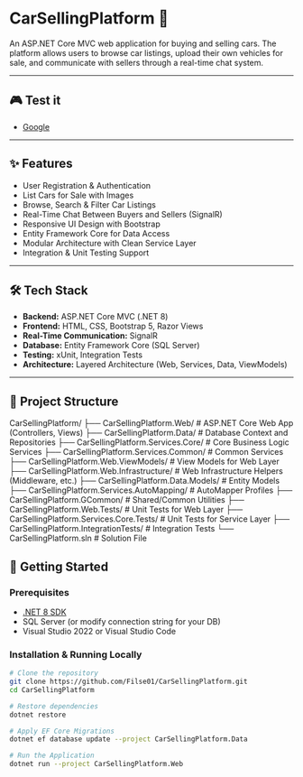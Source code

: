 # CarSellingPlatform 🚗

An ASP.NET Core MVC web application for buying and selling cars. The platform allows users to browse car listings, upload their own vehicles for sale, and communicate with sellers through a real-time chat system.

---
## 🎮 Test it 
-  [Google](carsellingapp-250805125548.azurewebsites.net)

---
## ✨ Features
- User Registration & Authentication
- List Cars for Sale with Images
- Browse, Search & Filter Car Listings
- Real-Time Chat Between Buyers and Sellers (SignalR)
- Responsive UI Design with Bootstrap
- Entity Framework Core for Data Access
- Modular Architecture with Clean Service Layer
- Integration & Unit Testing Support

---

## 🛠️ Tech Stack
- **Backend:** ASP.NET Core MVC (.NET 8)
- **Frontend:** HTML, CSS, Bootstrap 5, Razor Views
- **Real-Time Communication:** SignalR
- **Database:** Entity Framework Core (SQL Server)
- **Testing:** xUnit, Integration Tests
- **Architecture:** Layered Architecture (Web, Services, Data, ViewModels)

---

## 📂 Project Structure
CarSellingPlatform/
├── CarSellingPlatform.Web/ # ASP.NET Core Web App (Controllers, Views)
├── CarSellingPlatform.Data/ # Database Context and Repositories
├── CarSellingPlatform.Services.Core/ # Core Business Logic Services
├── CarSellingPlatform.Services.Common/ # Common Services
├── CarSellingPlatform.Web.ViewModels/ # View Models for Web Layer
├── CarSellingPlatform.Web.Infrastructure/ # Web Infrastructure Helpers (Middleware, etc.)
├── CarSellingPlatform.Data.Models/ # Entity Models
├── CarSellingPlatform.Services.AutoMapping/ # AutoMapper Profiles
├── CarSellingPlatform.GCommon/ # Shared/Common Utilities
├── CarSellingPlatform.Web.Tests/ # Unit Tests for Web Layer
├── CarSellingPlatform.Services.Core.Tests/ # Unit Tests for Service Layer
├── CarSellingPlatform.IntegrationTests/ # Integration Tests
└── CarSellingPlatform.sln # Solution File

## 🚀 Getting Started

### Prerequisites
- [.NET 8 SDK](https://dotnet.microsoft.com/download/dotnet/8.0)
- SQL Server (or modify connection string for your DB)
- Visual Studio 2022 or Visual Studio Code

### Installation & Running Locally
```bash
# Clone the repository
git clone https://github.com/Filse01/CarSellingPlatform.git
cd CarSellingPlatform

# Restore dependencies
dotnet restore

# Apply EF Core Migrations
dotnet ef database update --project CarSellingPlatform.Data

# Run the Application
dotnet run --project CarSellingPlatform.Web

